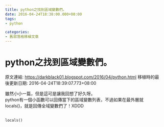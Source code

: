 ```yaml
---
title: python之找到區域變數們。
date: 2016-04-24T18:38:00.000+08:00
tags: 
- python

categories:
- 舊部落格移植文章
---
```


# python之找到區域變數們。

原文連結: https://darkblack01.blogspot.com/2016/04/python.html
移植時的最後更新日期: 2016-04-24T18:39:07.773+08:00

雖然小小一篇，但是這可是讓我回想了好久呀。<br />python有一個小函數可以回傳當下的區域變數列表，不過如果在最外層就locals()，就是回傳全域變數們了！XDDD<br /><br /><pre class="prettyprint"><code class="language-py">locals()</code></pre>
